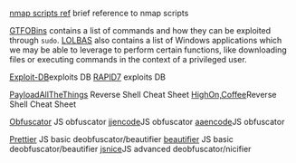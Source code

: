 
[nmap scripts ref](https://nmap.org/book/man-nse.html) brief reference to nmap scripts 

[GTFOBins](https://gtfobins.github.io/) contains a list of commands and how they can be exploited through `sudo`. 
[LOLBAS](https://lolbas-project.github.io/#) also contains a list of Windows applications which we may be able to leverage to perform certain functions, like downloading files or executing commands in the context of a privileged user.

[Exploit-DB](https://www.exploit-db.com)exploits DB
[RAPID7](https://www.rapid7.com/db/) exploits DB

[PayloadAllTheThings](https://github.com/swisskyrepo/PayloadsAllTheThings/blob/master/Methodology%20and%20Resources/Reverse%20Shell%20Cheatsheet.md) Reverse Shell Cheat Sheet
[HighOn,Coffee](https://highon.coffee/blog/reverse-shell-cheat-sheet/)Reverse Shell Cheat Sheet

[Obfuscator](https://obfuscator.io) JS obfuscator
[jjencode](https://utf-8.jp/public/jjencode.html)JS obfuscator
[aaencode](https://utf-8.jp/public/aaencode.html)JS obfuscator

[Prettier](https://prettier.io/playground/) JS basic deobfuscator/beautifier
[beautifier](https://beautifier.io) JS basic deobfuscator/beautifier
[jsnice](http://www.jsnice.org)JS advanced deobfuscator/nicifier
